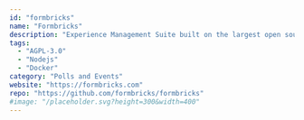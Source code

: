 ```yaml
---
id: "formbricks"
name: "Formbricks"
description: "Experience Management Suite built on the largest open source survey stack worldwide. Gracefully gather feedback at every step of the customer journey to know what your customers need."
tags:
  - "AGPL-3.0"
  - "Nodejs"
  - "Docker"
category: "Polls and Events"
website: "https://formbricks.com"
repo: "https://github.com/formbricks/formbricks"
#image: "/placeholder.svg?height=300&width=400"
---
```


